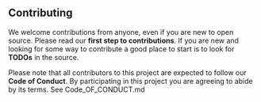 ## Contributing

We welcome contributions from anyone, even if you are new to open source. Please read our **first step to contributions**. If you are new and looking for some way to contribute a good place to start is to look for **TODOs** in the source.

Please note that all contributors to this project are expected to follow our **Code of Conduct**. By participating in this project you are agreeing to abide by its terms. See Code_OF_CONDUCT.md 
